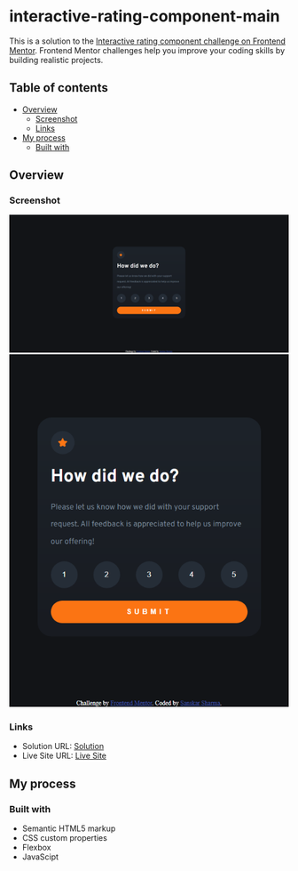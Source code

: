 # interactive-rating-component-main

This is a solution to the [Interactive rating component challenge on Frontend Mentor](https://www.frontendmentor.io/challenges/interactive-rating-component-koxpeBUmI). Frontend Mentor challenges help you improve your coding skills by building realistic projects. 

## Table of contents

- [Overview](#overview)
  - [Screenshot](#screenshot)
  - [Links](#links)
- [My process](#my-process)
  - [Built with](#built-with)

## Overview

### Screenshot

![](images/desktop-preview.png)
![](images/mobile-preview.png)

### Links

- Solution URL: [Solution](https://www.frontendmentor.io/solutions/interactive-rating-component-using-html-css-and-javascript-iebVeY4EBD)
- Live Site URL: [Live Site](https://sanskarsharma100.github.io/interactive-rating-component-main/)

## My process

### Built with

- Semantic HTML5 markup
- CSS custom properties
- Flexbox
- JavaScipt
